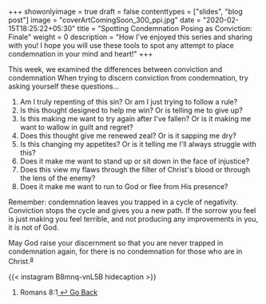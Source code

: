 +++
showonlyimage = true
draft = false
contenttypes = ["slides", "blog post"]
image = "coverArtComingSoon_300_ppi.jpg"
date = "2020-02-15T18:25:22+05:30"
title = "Spotting Condemnation Posing as Conviction: Finale"
weight = 0
description = "How I've enjoyed this series and sharing with you! I hope you will use these tools to spot any attempt to place condemnation in your mind and heart!"
+++

This week, we examined the differences between conviction and condemnation
When trying to discern conviction from condemnation, try asking yourself these questions...

1. Am I truly repenting of this sin? Or am I just trying to follow a rule?
1. Is this thought designed to help me win? Or is telling me to give up?
1. Is this making me want to try again after I've fallen? Or is it making me want to wallow in guilt and regret?
1. Does this thought give me renewed zeal? Or is it sapping me dry?
1. Is this changing my appetites? Or is it telling me I'll always struggle with this?
1. Does it make me want to stand up or sit down in the face of injustice?
1. Does this view my flaws through the filter of Christ's blood or through the lens of the enemy?
1. Does it make me want to run to God or flee from His presence?

Remember: condemnation leaves you trapped in a cycle of negativity. Conviction stops the cycle and gives you a new path. If the sorrow you feel is just making you feel terrible, and not producing any improvements in you, it is not of God.

May God raise your discernment so that you are never trapped in condemnation again, for there is no condemnation for those who are in Christ.<sup><a class='footnote-reference' id='footnote-a-reference' href='#footnote-a'>a</a></sup>


{{< instagram B8mnq-vnL5B hidecaption >}}
<br>
<ol class='footnotes' id='footnotes'>
<li class='footnote' id='footnote-a'>Romans 8:1<a class='go-back-link' href='#footnote-a-reference'>&nbsp;&#8617;&nbsp;Go Back</a></li>
</ol>